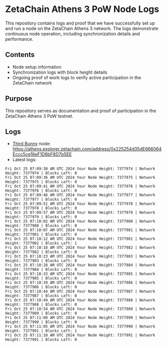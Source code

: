 # ZetaChain Athens 3 PoW Node Logs
This repository contains logs and proof that we have successfully set up and run a node on the ZetaChain Athens 3 network. The logs demonstrate continuous node operation, including synchronization details and performance.

## Contents
- Node setup information
- Synchronization logs with block height details
- Ongoing proof of work logs to verify active participation in the ZetaChain network

## Purpose
This repository serves as documentation and proof of participation in the ZetaChain Athens 3 PoW testnet.

## Logs

- [Third Bunny](https://thirdbunny.xyz/) node: https://athens.explorer.zetachain.com/address/0x225254d35dE666064Eccc5ce16eF1D8bF8D7b5EE
- Latest logs:
```
Fri Oct 25 07:09:30 AM UTC 2024 Your Node Height: 7377974 | Network Height: 7377974 | Blocks Left: 0
Fri Oct 25 07:09:36 AM UTC 2024 Your Node Height: 7377975 | Network Height: 7377975 | Blocks Left: 0
Fri Oct 25 07:09:41 AM UTC 2024 Your Node Height: 7377976 | Network Height: 7377976 | Blocks Left: 0
Fri Oct 25 07:09:46 AM UTC 2024 Your Node Height: 7377977 | Network Height: 7377977 | Blocks Left: 0
Fri Oct 25 07:09:51 AM UTC 2024 Your Node Height: 7377978 | Network Height: 7377978 | Blocks Left: 0
Fri Oct 25 07:09:57 AM UTC 2024 Your Node Height: 7377979 | Network Height: 7377979 | Blocks Left: 0
Fri Oct 25 07:10:02 AM UTC 2024 Your Node Height: 7377980 | Network Height: 7377980 | Blocks Left: 0
Fri Oct 25 07:10:07 AM UTC 2024 Your Node Height: 7377981 | Network Height: 7377981 | Blocks Left: 0
Fri Oct 25 07:10:12 AM UTC 2024 Your Node Height: 7377981 | Network Height: 7377982 | Blocks Left: 1
Fri Oct 25 07:10:18 AM UTC 2024 Your Node Height: 7377982 | Network Height: 7377982 | Blocks Left: 0
Fri Oct 25 07:10:23 AM UTC 2024 Your Node Height: 7377983 | Network Height: 7377983 | Blocks Left: 0
Fri Oct 25 07:10:28 AM UTC 2024 Your Node Height: 7377984 | Network Height: 7377984 | Blocks Left: 0
Fri Oct 25 07:10:33 AM UTC 2024 Your Node Height: 7377985 | Network Height: 7377985 | Blocks Left: 0
Fri Oct 25 07:10:39 AM UTC 2024 Your Node Height: 7377986 | Network Height: 7377986 | Blocks Left: 0
Fri Oct 25 07:10:44 AM UTC 2024 Your Node Height: 7377987 | Network Height: 7377987 | Blocks Left: 0
Fri Oct 25 07:10:49 AM UTC 2024 Your Node Height: 7377988 | Network Height: 7377988 | Blocks Left: 0
Fri Oct 25 07:10:54 AM UTC 2024 Your Node Height: 7377989 | Network Height: 7377989 | Blocks Left: 0
Fri Oct 25 07:11:00 AM UTC 2024 Your Node Height: 7377990 | Network Height: 7377990 | Blocks Left: 0
Fri Oct 25 07:11:05 AM UTC 2024 Your Node Height: 7377990 | Network Height: 7377991 | Blocks Left: 1
Fri Oct 25 07:11:10 AM UTC 2024 Your Node Height: 7377991 | Network Height: 7377991 | Blocks Left: 0
```
